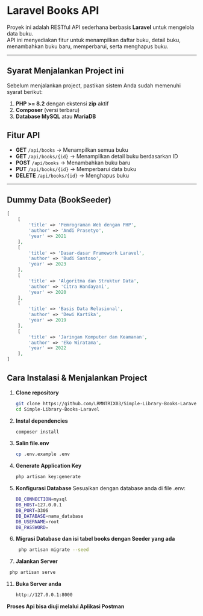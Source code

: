 # Laravel Books API

Proyek ini adalah RESTful API sederhana berbasis **Laravel** untuk mengelola data buku.  
API ini menyediakan fitur untuk menampilkan daftar buku, detail buku, menambahkan buku baru, memperbarui, serta menghapus buku.

---
## Syarat Menjalankan Project ini

Sebelum menjalankan project, pastikan sistem Anda sudah memenuhi syarat berikut:
1. **PHP >= 8.2** dengan ekstensi **zip** aktif  
2. **Composer** (versi terbaru)  
3. **Database MySQL** atau **MariaDB**

## Fitur API

- **GET** `/api/books` → Menampilkan semua buku
- **GET** `/api/books/{id}` → Menampilkan detail buku berdasarkan ID
- **POST** `/api/books` → Menambahkan buku baru
- **PUT** `/api/books/{id}` → Memperbarui data buku
- **DELETE** `/api/books/{id}` → Menghapus buku

---

## Dummy Data (BookSeeder)

```php
[
    [
        'title' => 'Pemrograman Web dengan PHP',
        'author' => 'Andi Prasetyo',
        'year' => 2021
    ],
    [
        'title' => 'Dasar-dasar Framework Laravel',
        'author' => 'Budi Santoso',
        'year' => 2023
    ],
    [
        'title' => 'Algoritma dan Struktur Data',
        'author' => 'Citra Handayani',
        'year' => 2020
    ],
    [
        'title' => 'Basis Data Relasional',
        'author' => 'Dewi Kartika',
        'year' => 2019
    ],
    [
        'title' => 'Jaringan Komputer dan Keamanan',
        'author' => 'Eko Wiratama',
        'year' => 2022
    ],
]
```



## Cara Instalasi & Menjalankan Project

1. **Clone repository**
   ```bash
   git clone https://github.com/LRMNTRIX03/Simple-Library-Books-Laravel.git
   cd Simple-Library-Books-Laravel
    ```
   
2. **Instal dependencies**
   ```bash
   composer install
    ```
   
3. **Salin file.env**
   ```bash
   cp .env.example .env
    ```

5. **Generate Application Key**
   ```bash
   php artisan key:generate
    ```

6. **Konfigurasi Database**
   Sesuaikan dengan database anda di file .env:
   
    ```bash
    DB_CONNECTION=mysql
    DB_HOST=127.0.0.1
    DB_PORT=3306
    DB_DATABASE=nama_database
    DB_USERNAME=root
    DB_PASSWORD=
     ```

8. **Migrasi Database dan isi tabel books dengan Seeder yang ada**
   ```bash
    php artisan migrate --seed
     ```

10. **Jalankan Server**
   ```bash
    php artisan serve
 ```

11. **Buka Server anda**
    ```bash
    http://127.0.0.1:8000

   **Proses Api bisa diuji melalui Aplikasi Postman**
